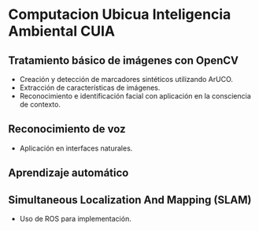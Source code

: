 # Computacion Ubicua Inteligencia Ambiental CUIA

## Tratamiento básico de imágenes con OpenCV
- Creación y detección de marcadores sintéticos utilizando ArUCO.
- Extracción de características de imágenes.
- Reconocimiento e identificación facial con aplicación en la consciencia de contexto.

## Reconocimiento de voz
- Aplicación en interfaces naturales.

## Aprendizaje automático

## Simultaneous Localization And Mapping (SLAM)
- Uso de ROS para implementación.
